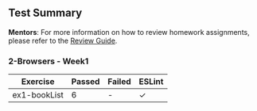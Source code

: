 ## Test Summary

**Mentors**: For more information on how to review homework assignments, please refer to the [Review Guide](https://github.com/HackYourFuture/mentors/blob/main/assignment-support/review-guide.md).

### 2-Browsers - Week1

|   Exercise   | Passed | Failed | ESLint |
|--------------|--------|--------|--------|
| ex1-bookList |   6    |   -    |   ✓    |
